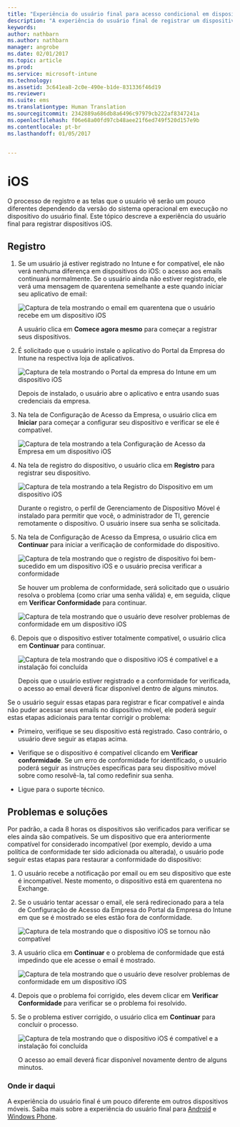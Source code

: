 ```yaml
---
title: "Experiência do usuário final para acesso condicional em dispositivos iOS"
description: "A experiência do usuário final de registrar um dispositivo iOS."
keywords: 
author: nathbarn
ms.author: nathbarn
manager: angrobe
ms.date: 02/01/2017
ms.topic: article
ms.prod: 
ms.service: microsoft-intune
ms.technology: 
ms.assetid: 3c641ea8-2c0e-490e-b1de-831336f46d19
ms.reviewer: 
ms.suite: ems
ms.translationtype: Human Translation
ms.sourcegitcommit: 2342889a686db8a6496c97979cb222af8347241a
ms.openlocfilehash: f06e68a00fd97cb48aee21f6ed749f520d157e9b
ms.contentlocale: pt-br
ms.lasthandoff: 01/05/2017


---
```


# <a name="ios"></a>iOS

O processo de registro e as telas que o usuário vê serão um pouco diferentes dependendo da versão do sistema operacional em execução no dispositivo do usuário final. Este tópico descreve a experiência do usuário final para registrar dispositivos iOS.

## <a name="enrolling"></a>Registro

1.  Se um usuário já estiver registrado no Intune e for compatível, ele não verá nenhuma diferença em dispositivos do iOS: o acesso aos emails continuará normalmente. Se o usuário ainda não estiver registrado, ele verá uma mensagem de quarentena semelhante a este quando iniciar seu aplicativo de email:

    ![Captura de tela mostrando o email em quarentena que o usuário recebe em um dispositivo iOS](./media/ProtectEmail/EUX-iOS-Get-Started.PNG)

    A usuário clica em **Comece agora mesmo** para começar a registrar seus dispositivos.

2.  É solicitado que o usuário instale o aplicativo do Portal da Empresa do Intune na respectiva loja de aplicativos.

    ![Captura de tela mostrando o Portal da empresa do Intune em um dispositivo iOS](./media/ProtectEmail/EUX-iOS-intune-Company-Portal.png)

    Depois de instalado, o usuário abre o aplicativo e entra usando suas credenciais da empresa.

3.  Na tela de Configuração de Acesso da Empresa, o usuário clica em **Iniciar** para começar a configurar seu dispositivo e verificar se ele é compatível.

    ![Captura de tela mostrando a tela Configuração de Acesso da Empresa em um dispositivo iOS](./media/ProtectEmail/EUX-iOS-company-AccessSetup.png)

4.  Na tela de registro do dispositivo, o usuário clica em **Registro** para registrar seu dispositivo.

    ![Captura de tela mostrando a tela Registro do Dispositivo em um dispositivo iOS](./media/ProtectEmail/EUX-iOS-device-Enrollment.png)

    Durante o registro, o perfil de Gerenciamento de Dispositivo Móvel é instalado para permitir que você, o administrador de TI, gerencie remotamente o dispositivo. O usuário insere sua senha se solicitada.

5.  Na tela de Configuração de Acesso da Empresa, o usuário clica em **Continuar** para iniciar a verificação de conformidade do dispositivo.

    ![Captura de tela mostrando que o registro de dispositivo foi bem-sucedido em um dispositivo iOS e o usuário precisa verificar a conformidade](./media/ProtectEmail/EUX-iOS-device-Compliance-Check.png)

    Se houver um problema de conformidade, será solicitado que o usuário resolva o problema (como criar uma senha válida) e, em seguida, clique em **Verificar Conformidade** para continuar.

    ![Captura de tela mostrando que o usuário deve resolver problemas de conformidade em um dispositivo iOS](./media/ProtectEmail/EUX-iOS-check-Compliance.png)

6.  Depois que o dispositivo estiver totalmente compatível, o usuário clica em **Continuar** para continuar.

    ![Captura de tela mostrando que o dispositivo iOS é compatível e a instalação foi concluída](./media/ProtectEmail/EUX-iOS-compliance-Check-Completed.png)

    Depois que o usuário estiver registrado e a conformidade for verificada, o acesso ao email deverá ficar disponível dentro de alguns minutos.

Se o usuário seguir essas etapas para registrar e ficar compatível e ainda não puder acessar seus emails no dispositivo móvel, ele poderá seguir estas etapas adicionais para tentar corrigir o problema:

-   Primeiro, verifique se seu dispositivo está registrado. Caso contrário, o usuário deve seguir as etapas acima.

-   Verifique se o dispositivo é compatível clicando em **Verificar conformidade**. Se um erro de conformidade for identificado, o usuário poderá seguir as instruções específicas para seu dispositivo móvel sobre como resolvê-la, tal como redefinir sua senha.

-   Ligue para o suporte técnico.

## <a name="issues-and-solutions"></a>Problemas e soluções
Por padrão, a cada 8 horas os dispositivos são verificados para verificar se eles ainda são compatíveis. Se um dispositivo que era anteriormente compatível for considerado incompatível (por exemplo, devido a uma política de conformidade ter sido adicionada ou alterada), o usuário pode seguir estas etapas para restaurar a conformidade do dispositivo:

1.  O usuário recebe a notificação por email ou em seu dispositivo que este é incompatível. Neste momento, o dispositivo está em quarentena no Exchange.

2.  Se o usuário tentar acessar o email, ele será redirecionado para a tela de Configuração de Acesso da Empresa do Portal da Empresa do Intune em que se é mostrado se eles estão fora de conformidade.

    ![Captura de tela mostrando que o dispositivo iOS se tornou não compatível](./media/ProtectEmail/EUX-iOS-fallOut-Compliance.png)

3.  A usuário clica em **Continuar** e o problema de conformidade que está impedindo que ele acesse o email é mostrado.

    ![Captura de tela mostrando que o usuário deve resolver problemas de conformidade em um dispositivo iOS](./media/ProtectEmail/EUX-iOS-check-Compliance.png)

4.  Depois que o problema foi corrigido, eles devem clicar em **Verificar Conformidade** para verificar se o problema foi resolvido.

5.  Se o problema estiver corrigido, o usuário clica em **Continuar** para concluir o processo.

    ![Captura de tela mostrando que o dispositivo iOS é compatível e a instalação foi concluída](./media/ProtectEmail/EUX-iOS-compliance-Check-Completed.png)

    O acesso ao email deverá ficar disponível novamente dentro de alguns minutos.

### <a name="where-to-go-from-here"></a>Onde ir daqui
A experiência do usuário final é um pouco diferente em outros dispositivos móveis. Saiba mais sobre a experiência do usuário final para [Android](end-user-experience-conditional-access-android.md) e [Windows Phone](end-user-experience-conditional-access-winphone.md).

